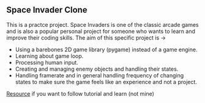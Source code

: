 ## Space Invader Clone

This is a practce project. Space Invaders is one of the classic arcade games and is also a popular personal project for someone who wants to learn and improve their coding skills. The aim of this specific project is -> 
- Using a barebones 2D game library (pygame) instead of a game engine.
- Learning about game loop.
- Processing human input.
- Creating and managing enemy objects and handling their states.
- Handling framerate and in general handling frequency of changing states to make sure the game feels like an experience and not a project.

[Resource](https://www.youtube.com/watch?v=o-6pADy5Mdg&t=2s) if you want to follow tutorial and learn (not mine)